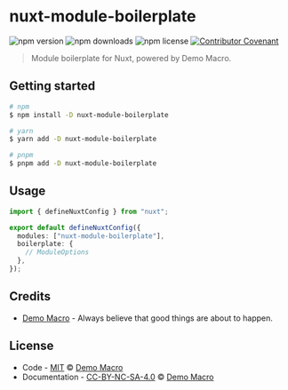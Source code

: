 # nuxt-module-boilerplate

![npm version](https://img.shields.io/npm/v/nuxt-module-boilerplate)
![npm downloads](https://img.shields.io/npm/dw/nuxt-module-boilerplate)
![npm license](https://img.shields.io/npm/l/nuxt-module-boilerplate)
[![Contributor Covenant](https://img.shields.io/badge/Contributor%20Covenant-2.1-4baaaa.svg)](https://www.contributor-covenant.org/version/2/1/code_of_conduct/)

> Module boilerplate for Nuxt, powered by Demo Macro.

## Getting started

```bash
# npm
$ npm install -D nuxt-module-boilerplate

# yarn
$ yarn add -D nuxt-module-boilerplate

# pnpm
$ pnpm add -D nuxt-module-boilerplate
```

## Usage

```ts
import { defineNuxtConfig } from "nuxt";

export default defineNuxtConfig({
  modules: ["nuxt-module-boilerplate"],
  boilerplate: {
    // ModuleOptions
  },
});
```

## Credits

- [Demo Macro](https://github.com/DemoMacro) - Always believe that good things are about to happen.

## License

- Code - [MIT](LICENSE) &copy; [Demo Macro](https://imst.xyz/)
- Documentation - [CC-BY-NC-SA-4.0](https://creativecommons.org/licenses/by-nc-sa/4.0/) &copy; [Demo Macro](https://imst.xyz/)
